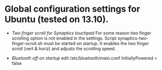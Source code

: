 Global configuration settings for Ubuntu (tested on 13.10).
=================

-	*Two finger scroll for Synaptics touchpad*
	For some reason two finger scrolling option is not enabled in the settings.
Script synaptics-two-finger-scroll.sh must be started on startup. It enables the 
two finger scroll (vert & horiz) and adjusts the scrolling speed.

-	*Bluetooth off on startup*
	edit /etc/bluetooth/main.conf
    	 InitiallyPowered = false



